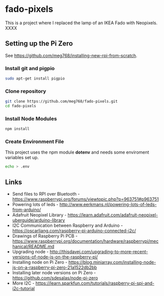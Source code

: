 # fado-pixels

This is a project where I replaced the lamp of an IKEA Fado with Neopixels. XXXX

## Setting up the Pi Zero

See https://github.com/meg768/installing-new-rpi-from-scratch.

### Install git and pigpio

````bash
sudo apt-get install pigpio
````
### Clone repository

````bash
git clone https://github.com/meg768/fado-pixels.git
cd fado-pixels
````

### Install Node Modules

````bash
npm install
````

### Create Environment File

This project uses the npm module **dotenv** and needs some enviroment variables set up.

````bash
echo > .env
````

## Links
- Send files to RPI over Bluetooth - https://www.raspberrypi.org/forums/viewtopic.php?p=963751#p963751
- Powering lots of leds - http://www.eerkmans.nl/powering-lots-of-leds-from-arduino/
- Adafruit Neopixel Library - https://learn.adafruit.com/adafruit-neopixel-uberguide/arduino-library
- I2C Communication between Raspberry and Arduino - https://oscarliang.com/raspberry-pi-arduino-connected-i2c/
- Drawings of Raspberry Pi PCB - https://www.raspberrypi.org/documentation/hardware/raspberrypi/mechanical/README.md
- Upgrading node - http://thisdavej.com/upgrading-to-more-recent-versions-of-node-js-on-the-raspberry-pi/
- Installing node on Pi Zero - https://blog.miniarray.com/installing-node-js-on-a-raspberry-pi-zero-21a1522db2bb
- Installing later node versions on Pi Zero - https://github.com/sdesalas/node-pi-zero
- More I2C - https://learn.sparkfun.com/tutorials/raspberry-pi-spi-and-i2c-tutorial
